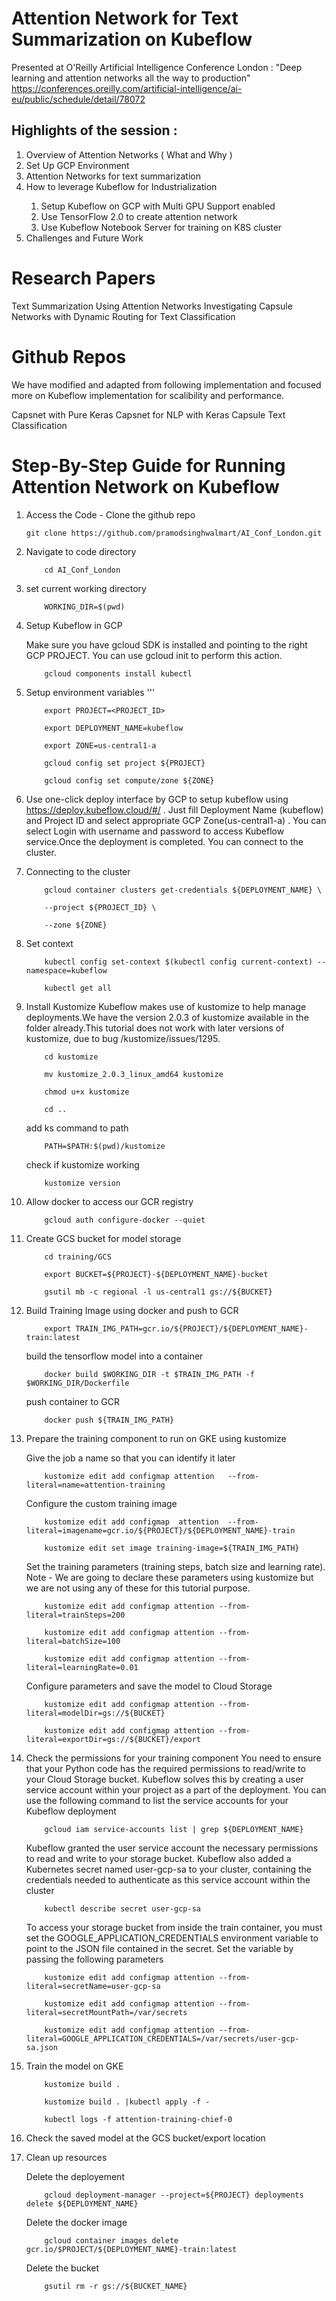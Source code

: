 # Attention Network for Text Summarization on Kubeflow

Presented at O'Reilly Artificial Intelligence Conference London :  "Deep learning and attention networks all the way to production" https://conferences.oreilly.com/artificial-intelligence/ai-eu/public/schedule/detail/78072

## Highlights of the session :

<ol>
<li>Overview of Attention Networks ( What and Why )</li>
<li>Set Up GCP Environment</li>
<li>Attention Networks for text summarization</li>
<li>How to leverage Kubeflow for Industrialization</li>
<ol>
<li>Setup Kubeflow on GCP with Multi GPU Support enabled</li>
<li>Use TensorFlow 2.0 to create attention network</li>
<li>Use Kubeflow Notebook Server for training on K8S cluster</li>
</ol>
</li>
<li>Challenges and Future Work</li>
</ol>


   


# Research Papers

Text Summarization Using Attention Networks
Investigating Capsule Networks with Dynamic Routing for Text Classification

# Github Repos

We have modified and adapted from following implementation and focused more on Kubeflow implementation for scalibility and performance.

Capsnet with Pure Keras
Capsnet for NLP with Keras
Capsule Text Classification

# Step-By-Step Guide for Running  Attention Network on Kubeflow

1. Access the Code - Clone the github repo

    ```
    git clone https://github.com/pramodsinghwalmart/AI_Conf_London.git
    
    ```
   
2. Navigate to code directory

    ```
        cd AI_Conf_London
    ```

3. set current working directory

    ```
        WORKING_DIR=$(pwd)
    ```

4. Setup Kubeflow in GCP

    Make sure you have gcloud SDK is installed and pointing to the right GCP PROJECT. You can use gcloud init to perform this action.
    
    ```
        gcloud components install kubectl
    ```

5. Setup environment variables
    '''
    ```
        export PROJECT=<PROJECT_ID>
    ```


    ```
        export DEPLOYMENT_NAME=kubeflow
    ```



    ```
        export ZONE=us-central1-a
    ```





    ```
        gcloud config set project ${PROJECT}
    ```




    ```
        gcloud config set compute/zone ${ZONE}
    ```


6. Use one-click deploy interface by GCP to setup kubeflow using https://deploy.kubeflow.cloud/#/ . Just fill Deployment Name (kubeflow) and Project ID and select appropriate GCP Zone(us-central1-a) . You can select Login with username and password to access Kubeflow service.Once the deployment is completed. You can connect to the cluster.

7. Connecting to the cluster

    ```
        gcloud container clusters get-credentials ${DEPLOYMENT_NAME} \
    ```
    ```
        --project ${PROJECT_ID} \
    ```
    ```
        --zone ${ZONE}
    ```
    

8. Set context

    ```
        kubectl config set-context $(kubectl config current-context) --namespace=kubeflow
    ```




    ```
        kubectl get all
    ```


9. Install Kustomize 
    Kubeflow makes use of kustomize to help manage deployments.We have the version 2.0.3 of kustomize available in the folder already.This tutorial does not work with later versions of kustomize, due to bug /kustomize/issues/1295.

    ```
        cd kustomize
    ```




    ```
        mv kustomize_2.0.3_linux_amd64 kustomize
    ```




    ```
        chmod u+x kustomize
    ```




    ```
        cd ..
    ```

    add ks command to path



    ```
        PATH=$PATH:$(pwd)/kustomize
    ```



    check if kustomize working 



    ```
        kustomize version
    ```


10. Allow docker to access our GCR registry

    ```
        gcloud auth configure-docker --quiet
    ```


11. Create GCS bucket for model storage

    ```
        cd training/GCS
    ```



    ```
        export BUCKET=${PROJECT}-${DEPLOYMENT_NAME}-bucket
    ```




    ```
        gsutil mb -c regional -l us-central1 gs://${BUCKET}
    ```



12. Build Training Image using docker and push to GCR

    ```
        export TRAIN_IMG_PATH=gcr.io/${PROJECT}/${DEPLOYMENT_NAME}-train:latest
    ```


    build the tensorflow model into a container

    ```
        docker build $WORKING_DIR -t $TRAIN_IMG_PATH -f $WORKING_DIR/Dockerfile
    ```

    push container to GCR

    ```
        docker push ${TRAIN_IMG_PATH}
    ```


13. Prepare the training component to run on GKE using kustomize

    Give the job a name so that you can identify it later

    ```
        kustomize edit add configmap attention   --from-literal=name=attention-training
    ```



    Configure the custom training image




    ```
        kustomize edit add configmap  attention  --from-literal=imagename=gcr.io/${PROJECT}/${DEPLOYMENT_NAME}-train
    ```




    ```
        kustomize edit set image training-image=${TRAIN_IMG_PATH}
    ```



    Set the training parameters (training steps, batch size and learning rate). Note - We are going to declare these parameters using kustomize but we are not using any of these for this tutorial purpose.



    ```
        kustomize edit add configmap attention --from-literal=trainSteps=200
    ```



    ```
        kustomize edit add configmap attention --from-literal=batchSize=100
    ```



    ```
        kustomize edit add configmap attention --from-literal=learningRate=0.01
    ```

    Configure parameters and save the model to Cloud Storage



    ```
        kustomize edit add configmap attention --from-literal=modelDir=gs://${BUCKET}
    ```




    ```
        kustomize edit add configmap attention --from-literal=exportDir=gs://${BUCKET}/export
    ```

14. Check the permissions for your training component 
    You need to ensure that your Python code has the required permissions to read/write to your Cloud Storage bucket. Kubeflow solves this by creating a user service account within your project as a part of the deployment. You can use the following command to list the service accounts for your Kubeflow deployment



    ```
        gcloud iam service-accounts list | grep ${DEPLOYMENT_NAME}
    ```




    Kubeflow granted the user service account the necessary permissions to read and write to your storage bucket. Kubeflow also added a Kubernetes secret named user-gcp-sa to your cluster, containing the credentials needed to authenticate as this service account within the cluster


    ```
        kubectl describe secret user-gcp-sa
    ```



    To access your storage bucket from inside the train container, you must set the GOOGLE_APPLICATION_CREDENTIALS environment variable to point to the JSON file contained in the secret. Set the variable by passing the following parameters



    ```
        kustomize edit add configmap attention --from-literal=secretName=user-gcp-sa
    ```




    ```
        kustomize edit add configmap attention --from-literal=secretMountPath=/var/secrets
    ```




    ```
        kustomize edit add configmap attention --from-literal=GOOGLE_APPLICATION_CREDENTIALS=/var/secrets/user-gcp-sa.json
    ```


15. Train the model on GKE

    ```
        kustomize build .
    ```


    ```
        kustomize build . |kubectl apply -f -
    ```

    ```
        kubectl logs -f attention-training-chief-0
    ```

16. Check the saved model at the GCS bucket/export location 

17. Clean up resources 

    Delete the deployement 
    ```
        gcloud deployment-manager --project=${PROJECT} deployments delete ${DEPLOYMENT_NAME}
    ```



    Delete the docker image 
    ```
        gcloud container images delete gcr.io/$PROJECT/${DEPLOYMENT_NAME}-train:latest
    ```




    Delete the bucket 
    ```
        gsutil rm -r gs://${BUCKET_NAME}
    ```

